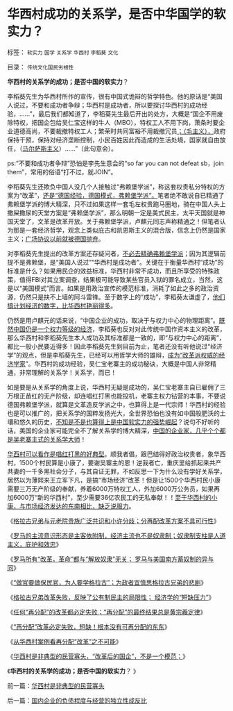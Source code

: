 # 华西村成功的关系学，是否中华国学的软实力？

标签： `软实力` `国学` `关系学` `华西村` `李稻葵` `文化` 

目录： `传统文化国民劣根性`

**华西村的关系学的成功；是否中国的软实力**？

李稻葵先生为华西村所作的宣传，很有中国式诡辩的哲学特色。他的原话是“美国人说过，不要和成功者争辩；华西村是成功者，所以要探讨华西村的成功经验，……”，最后我们都知道了，李稻葵先生最后开出的处方，大概是“国企不用废除特权，把国企包给吴仁宝这样的牛人（MBO），特权工人不用下岗，萧条时要企业道德高尚，不要裁撤特权工人；繁荣时共同富裕不用裁撤冗员[；（毛主义），](../../../2012/5/8/国企改革的雷区，不是容易闯过去的.md)政府保持干预，保持对经济垄断控制，小民百姓因此而造成的生活处境，国家就自由放任，（[马尔萨斯主义](../../../2013/3/10/马尔萨斯主义就是封建社会及特征.md)）……”（此句意会）。

ps:”不要和成功者争辩”恐怕是李先生意会的“so far you can not defeat sb，join
them”，常用的俗语“打不过，就JOIN”。

李稻葵先生还欺负中国人没几个人接触过“弗赖堡学派”，称这套权贵私分特权的方案为“改革”，[还是“德国经验，德国模式，弗赖堡学派”。](../../../2013/3/11/德国化的细节理性主义和李稻葵政委的弗赖堡学派.md)笔者绝不敢说自已精通了弗赖堡学派的博大精深，只不过如果这样一套毛左权贵跑马圈地，骑在中国人头上撒屎撒尿的天堂方案是“弗赖堡学派”，那么明朝一定是美式民主，太平天国就是神国天堂了，文革是改革开放。关于弗赖堡学派，卢麒元同志声称精通之！但笔者认为那是一套经济哲学，观念上类似庇古和凯恩斯主义的混合版，信念上仍然是国家主义；[广场协议以前就被德国抛弃](../../../2011/1/17/广场协议德国马克和日元的冰火两重天.md)。

对李稻葵先生提出的改革方案还存疑问者，[不必去精确弗赖堡学派](../../../2011/1/31/中国式诡辩：拉起虎皮作大旗，掉掉书包吹牛皮.md)；因为其逻辑前提不是弗赖堡，是“美国人说过”“华西村是成功者”。关键在于衡量华西村“成功”的标准是什么？如果用民企的效益标准，华西村非常不成功，而且所享受的特殊政策，值得FBI对其立案调查，结果极可能导致某些官员入狱的罪名成立，当然，这是以“美国模式”而言。如果是用政治宣传的模范标准，消耗了如此之多的政治资源，仍然只是扶不上墙的阿斗雷锋。至于数字上的“成功”，李稻葵太谦虚了，[他们搞计划经济的数字，比华西村艳丽得多](../../../2009/12/21/“自我评分测不准”，计划经济的死穴.md)。

仍然是用卢麒元的话来说，“中国企业的成功，取决于与权力中心的物理距离”。[既然中国仍是一个权力等级的经济](../../../2010/2/27/扬我警威“我是兔子，我是兔子”.md)，李稻葵也反对对此传统中国作资本主义的改革，那么华西村和李稻葵先生本人成功及其标准都是一致的，即“与权力中心的距离”，都比一般小民要近得多！因此李稻葵先生到目前为止，笔者还没有听他说过“经济学”的观点，但是李稻葵先生，已经可以用哲学大师的雄辩，[成为“改革派权威的经济学家](../../../2013/2/10/明朝政府的国企和反腐败，黄仁宇的错误.md)”。华西村的成功经验，吴仁宝老寨主的成功秘诀，大概是中国人非常精通，非常理解的关系学！关系学，而已！

如是要是从关系学的角度上说，华西村无疑是成功的，吴仁宝老寨主自已雇佣了三万根正苗红的无产阶级，却连唱红打黑也能投机，老寨主权力钻营的本事，不要说德国弗赖堡学派，就算是文革造反学派之中，也算得上是一代宗师！华西村的经验也是可以推广的，把关系学的国粹发扬光大，全世界恐怕也没有如中国般肥沃的土壤和悠久的历史，[不知是不是也算得上是中国软实力的强势崛起](../../../2009/7/5/软实力是什么？中国，美国，阿拉伯的软实力？.md)？说句不好听的话，美国的企业家可能完全不了解关系学的博大精深，[中国的企业家，几乎个个都是吴老寨主式的关系学大师](../../../2010/2/28/从专营权层层盘剥理解中国特色的黑社会.md)！

[华西村可以看作是唱红打黑的好典型](../../../2009/8/27/为富不安涉黑如重庆者蠢！.md)。顺我者倡，跟巴结得好政治权贵者，象华西村，1500个村民算是小康了，要谢吴寨主的恩！逆我者亡，重庆里给抓起来共产共妻的一千多黑社会分子，与其自证无罪，不如反思一下为什么没有学好关系学，居然以为薄熙来王立军下凡，是搞“市场经济”改革！但是让1500个华西村民小康需要三万无产阶级的奉献，养着6000万特权工人，外加6000万公务员，如果再加6000万“新的华西村”，至少需要36亿农民工的无私奉献！！[至于华西村的小康，与市场经济发达的东南相比，缺乏说服力](../../../2013/3/27/从华西村看“再分配改革”之不可能.md)。

《[格拉古兄弟与元老院贵族广泛共识和小许分歧；分再配改革方案不具可行性](../../../2013/3/24/格拉古兄弟“打着右灯向左拐”的失败改革.md)》

《[罗马的主流意识形态是主客依附制，经济主流也不是奴隶制；奴隶制支柱是人道主义，庇护和效忠](../../../2013/3/24/罗马“奴隶社会”的史实和歪曲.md)》

《[罗马所有“改革，革命”都与“解放奴隶”无关； 罗马与美国南方蓄奴制的异与同](../../../2013/3/25/罗马与美国南方蓄奴制的异与同.md)》

《[“做官要做保民官，为人要学格拉古”；为政者宜慎思格拉古兄弟的悲剧](../../../2013/3/25/改革者宜慎思格拉古兄弟改革的教训.md)》

《[格拉古兄弟改革失败，反映了公有制民主的局限性； 经济学的“短缺压力”](../../../2013/3/25/改革者宜慎思格拉古兄弟改革的教训.md)》

《[任何“再分配”的改革都必定失败；“再分配”的最终结果总是黄宗羲定律](../../../2013/3/26/农业沉重的社会责任！任何“再分配”的改革都必定失败；.md)》

《[“再分配”改革必定失败，短缺！根本没有可再分配的东东](../../../2013/3/27/“再分配”改革必定失败，“短缺”遍及方方面面.md)》

《[从华西村案例看再分配“改革”之不可能](../../../2013/3/27/从华西村看“再分配改革”之不可能.md)》

《[华西村是非典型的民营寡头，“改革后的国企”，不是一个模范；](../../../2013/3/28/华西村是非典型的民营寡头.md)》

《**华西村的关系学的成功；是否中国的软实力**？ 》

前一篇：[华西村是非典型的民营寡头](../../../2013/3/28/华西村是非典型的民营寡头.md)

后一篇：[国内企业的负债程度与经营的独立性成反比](../../../2013/3/28/国内企业的负债程度与经营的独立性成反比.md)